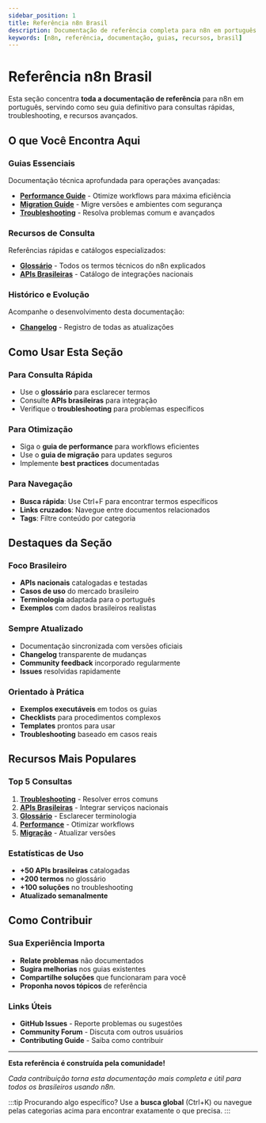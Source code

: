 ```yaml
---
sidebar_position: 1
title: Referência n8n Brasil
description: Documentação de referência completa para n8n em português brasileiro
keywords: [n8n, referência, documentação, guias, recursos, brasil]
---
```


# <IonicIcon name="library-outline" size={32} color="#ea4b71" /> Referência n8n Brasil

Esta seção concentra **toda a documentação de referência** para n8n em português, servindo como seu guia definitivo para consultas rápidas, troubleshooting, e recursos avançados.

## <IonicIcon name="map-outline" size={24} color="#ea4b71" /> O que Você Encontra Aqui

### <IonicIcon name="document-text-outline" size={20} color="#10b981" /> **Guias Essenciais**
Documentação técnica aprofundada para operações avançadas:

- <IonicIcon name="speedometer-outline" size={16} color="#6b7280" /> **[Performance Guide](guias/performance-guide)** - Otimize workflows para máxima eficiência
- <IonicIcon name="swap-horizontal-outline" size={16} color="#6b7280" /> **[Migration Guide](guias/migration-guide)** - Migre versões e ambientes com segurança 
- <IonicIcon name="bug-outline" size={16} color="#6b7280" /> **[Troubleshooting](guias/troubleshooting)** - Resolva problemas comum e avançados

### <IonicIcon name="search-outline" size={20} color="#10b981" /> **Recursos de Consulta**
Referências rápidas e catálogos especializados:

- <IonicIcon name="book-outline" size={16} color="#6b7280" /> **[Glossário](recursos/glossario)** - Todos os termos técnicos do n8n explicados
- <IonicIcon name="location-outline" size={16} color="#6b7280" /> **[APIs Brasileiras](recursos/apis-brasileiras)** - Catálogo de integrações nacionais

### <IonicIcon name="time-outline" size={20} color="#10b981" /> **Histórico e Evolução**
Acompanhe o desenvolvimento desta documentação:

- <IonicIcon name="list-outline" size={16} color="#6b7280" /> **[Changelog](historico/changelog)** - Registro de todas as atualizações

## <IonicIcon name="compass-outline" size={24} color="#ea4b71" /> Como Usar Esta Seção

### <IonicIcon name="flash-outline" size={20} color="#10b981" /> **Para Consulta Rápida**
- <IonicIcon name="book-outline" size={16} color="#6b7280" /> Use o **glossário** para esclarecer termos
- <IonicIcon name="location-outline" size={16} color="#6b7280" /> Consulte **APIs brasileiras** para integração
- <IonicIcon name="bug-outline" size={16} color="#6b7280" /> Verifique o **troubleshooting** para problemas específicos

### <IonicIcon name="trending-up-outline" size={20} color="#10b981" /> **Para Otimização**
- <IonicIcon name="speedometer-outline" size={16} color="#6b7280" /> Siga o **guia de performance** para workflows eficientes
- <IonicIcon name="swap-horizontal-outline" size={16} color="#6b7280" /> Use o **guia de migração** para updates seguros
- <IonicIcon name="checkmark-circle-outline" size={16} color="#6b7280" /> Implemente **best practices** documentadas

### <IonicIcon name="navigate-outline" size={20} color="#10b981" /> **Para Navegação**
- <IonicIcon name="search-outline" size={16} color="#6b7280" /> **Busca rápida**: Use Ctrl+F para encontrar termos específicos
- <IonicIcon name="link-outline" size={16} color="#6b7280" /> **Links cruzados**: Navegue entre documentos relacionados
- <IonicIcon name="pricetag-outline" size={16} color="#6b7280" /> **Tags**: Filtre conteúdo por categoria

## <IonicIcon name="star-outline" size={24} color="#ea4b71" /> Destaques da Seção

### <IonicIcon name="location-outline" size={20} color="#10b981" /> **Foco Brasileiro**
- <IonicIcon name="globe-outline" size={16} color="#6b7280" /> **APIs nacionais** catalogadas e testadas
- <IonicIcon name="business-outline" size={16} color="#6b7280" /> **Casos de uso** do mercado brasileiro
- <IonicIcon name="language-outline" size={16} color="#6b7280" /> **Terminologia** adaptada para o português
- <IonicIcon name="document-text-outline" size={16} color="#6b7280" /> **Exemplos** com dados brasileiros realistas

### <IonicIcon name="refresh-outline" size={20} color="#10b981" /> **Sempre Atualizado**
- <IonicIcon name="sync-outline" size={16} color="#6b7280" /> Documentação sincronizada com versões oficiais
- <IonicIcon name="list-outline" size={16} color="#6b7280" /> **Changelog** transparente de mudanças
- <IonicIcon name="people-outline" size={16} color="#6b7280" /> **Community feedback** incorporado regularmente
- <IonicIcon name="checkmark-circle-outline" size={16} color="#6b7280" /> **Issues** resolvidas rapidamente

### <IonicIcon name="construct-outline" size={20} color="#10b981" /> **Orientado à Prática**
- <IonicIcon name="code-outline" size={16} color="#6b7280" /> **Exemplos executáveis** em todos os guias
- <IonicIcon name="list-circle-outline" size={16} color="#6b7280" /> **Checklists** para procedimentos complexos
- <IonicIcon name="copy-outline" size={16} color="#6b7280" /> **Templates** prontos para usar
- <IonicIcon name="bug-outline" size={16} color="#6b7280" /> **Troubleshooting** baseado em casos reais

## <IonicIcon name="trophy-outline" size={24} color="#ea4b71" /> Recursos Mais Populares

### <IonicIcon name="podium-outline" size={20} color="#10b981" /> **Top 5 Consultas**
1. <IonicIcon name="bug-outline" size={16} color="#6b7280" /> **[Troubleshooting](guias/troubleshooting)** - Resolver erros comuns
2. <IonicIcon name="location-outline" size={16} color="#6b7280" /> **[APIs Brasileiras](recursos/apis-brasileiras)** - Integrar serviços nacionais
3. <IonicIcon name="book-outline" size={16} color="#6b7280" /> **[Glossário](recursos/glossario)** - Esclarecer terminologia
4. <IonicIcon name="speedometer-outline" size={16} color="#6b7280" /> **[Performance](guias/performance-guide)** - Otimizar workflows
5. <IonicIcon name="swap-horizontal-outline" size={16} color="#6b7280" /> **[Migração](guias/migration-guide)** - Atualizar versões

### <IonicIcon name="analytics-outline" size={20} color="#10b981" /> **Estatísticas de Uso**
- <IonicIcon name="globe-outline" size={16} color="#6b7280" /> **+50 APIs brasileiras** catalogadas
- <IonicIcon name="book-outline" size={16} color="#6b7280" /> **+200 termos** no glossário
- <IonicIcon name="checkmark-circle-outline" size={16} color="#6b7280" /> **+100 soluções** no troubleshooting
- <IonicIcon name="refresh-outline" size={16} color="#6b7280" /> **Atualizado semanalmente**

## <IonicIcon name="people-outline" size={24} color="#ea4b71" /> Como Contribuir

### <IonicIcon name="bulb-outline" size={20} color="#10b981" /> **Sua Experiência Importa**
- <IonicIcon name="alert-circle-outline" size={16} color="#6b7280" /> **Relate problemas** não documentados
- <IonicIcon name="create-outline" size={16} color="#6b7280" /> **Sugira melhorias** nos guias existentes
- <IonicIcon name="share-outline" size={16} color="#6b7280" /> **Compartilhe soluções** que funcionaram para você
- <IonicIcon name="add-circle-outline" size={16} color="#6b7280" /> **Proponha novos tópicos** de referência

### <IonicIcon name="link-outline" size={20} color="#10b981" /> **Links Úteis**
- <IonicIcon name="logo-github" size={16} color="#6b7280" /> **GitHub Issues** - Reporte problemas ou sugestões
- <IonicIcon name="chatbubbles-outline" size={16} color="#6b7280" /> **Community Forum** - Discuta com outros usuários
- <IonicIcon name="document-text-outline" size={16} color="#6b7280" /> **Contributing Guide** - Saiba como contribuir

---

**Esta referência é construída pela comunidade!**

*Cada contribuição torna esta documentação mais completa e útil para todos os brasileiros usando n8n.*

:::tip Procurando algo específico?
Use a **busca global** (Ctrl+K) ou navegue pelas categorias acima para encontrar exatamente o que precisa.
::: 
